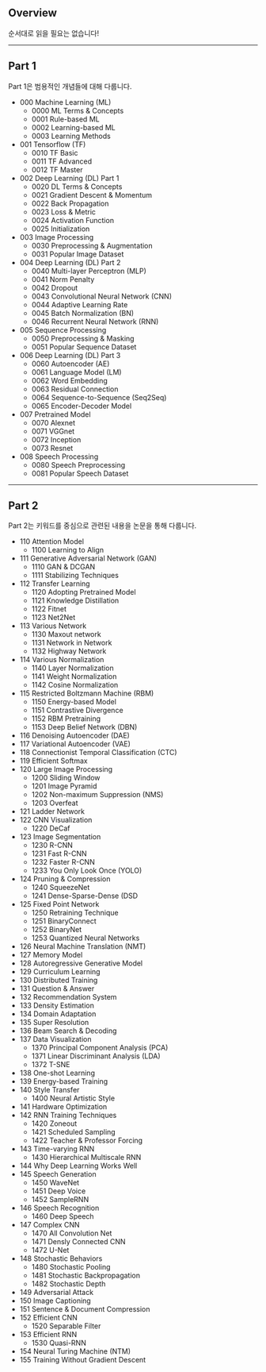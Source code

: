 ## Overview

순서대로 읽을 필요는 없습니다!

---

## Part 1

Part 1은 범용적인 개념들에 대해 다룹니다.

* 000 Machine Learning (ML)
	* 0000 ML Terms & Concepts
	* 0001 Rule-based ML
	* 0002 Learning-based ML
	* 0003 Learning Methods
* 001 Tensorflow (TF)
	* 0010 TF Basic
	* 0011 TF Advanced
	* 0012 TF Master
* 002 Deep Learning (DL) Part 1
	* 0020 DL Terms & Concepts
	* 0021 Gradient Descent & Momentum
	* 0022 Back Propagation
	* 0023 Loss & Metric
	* 0024 Activation Function
	* 0025 Initialization
* 003 Image Processing
	* 0030 Preprocessing & Augmentation
	* 0031 Popular Image Dataset
* 004 Deep Learning (DL) Part 2
	* 0040 Multi-layer Perceptron (MLP)
	* 0041 Norm Penalty
	* 0042 Dropout
	* 0043 Convolutional Neural Network (CNN)
	* 0044 Adaptive Learning Rate
	* 0045 Batch Normalization (BN)
	* 0046 Recurrent Neural Network (RNN)
* 005 Sequence Processing
	* 0050 Preprocessing & Masking
	* 0051 Popular Sequence Dataset
* 006 Deep Learning (DL) Part 3
	* 0060 Autoencoder (AE)
	* 0061 Language Model (LM)
	* 0062 Word Embedding
	* 0063 Residual Connection
	* 0064 Sequence-to-Sequence (Seq2Seq)
	* 0065 Encoder-Decoder Model
* 007 Pretrained Model
	* 0070 Alexnet
	* 0071 VGGnet
	* 0072 Inception
	* 0073 Resnet
* 008 Speech Processing
	* 0080 Speech Preprocessing
	* 0081 Popular Speech Dataset

---

## Part 2

Part 2는 키워드를 중심으로 관련된 내용을 논문을 통해 다룹니다.

* 110 Attention Model
	* 1100 Learning to Align 
* 111 Generative Adversarial Network (GAN)
	* 1110 GAN & DCGAN
	* 1111 Stabilizing Techniques
* 112 Transfer Learning
	* 1120 Adopting Pretrained Model
	* 1121 Knowledge Distillation
	* 1122 Fitnet
	* 1123 Net2Net
* 113 Various Network
	* 1130 Maxout network
	* 1131 Network in Network
	* 1132 Highway Network
* 114 Various Normalization
	* 1140 Layer Normalization
	* 1141 Weight Normalization
	* 1142 Cosine Normalization
* 115 Restricted Boltzmann Machine (RBM)
	* 1150 Energy-based Model
	* 1151 Contrastive Divergence
	* 1152 RBM Pretraining
	* 1153 Deep Belief Network (DBN)
* 116 Denoising Autoencoder (DAE)
* 117 Variational Autoencoder (VAE)
* 118 Connectionist Temporal Classification (CTC)
* 119 Efficient Softmax
* 120 Large Image Processing
	* 1200 Sliding Window
	* 1201 Image Pyramid
	* 1202 Non-maximum Suppression (NMS)
	* 1203 Overfeat
* 121 Ladder Network
* 122 CNN Visualization
	* 1220 DeCaf
* 123 Image Segmentation
	* 1230 R-CNN
	* 1231 Fast R-CNN
	* 1232 Faster R-CNN
	* 1233 You Only Look Once (YOLO)
* 124 Pruning & Compression
	* 1240 SqueezeNet
	* 1241 Dense-Sparse-Dense (DSD
* 125 Fixed Point Network
	* 1250 Retraining Technique
	* 1251 BinaryConnect
	* 1252 BinaryNet
	* 1253 Quantized Neural Networks
* 126 Neural Machine Translation (NMT)
* 127 Memory Model
* 128 Autoregressive Generative Model
* 129 Curriculum Learning
* 130 Distributed Training
* 131 Question & Answer
* 132 Recommendation System
* 133 Density Estimation
* 134 Domain Adaptation
* 135 Super Resolution
* 136 Beam Search & Decoding
* 137 Data Visualization
	* 1370 Principal Component Analysis (PCA)
	* 1371 Linear Discriminant Analysis (LDA)
	* 1372 T-SNE
* 138 One-shot Learning
* 139 Energy-based Training
* 140 Style Transfer
	* 1400 Neural Artistic Style
* 141 Hardware Optimization
* 142 RNN Training Techniques
	* 1420 Zoneout
	* 1421 Scheduled Sampling
	* 1422 Teacher & Professor Forcing
* 143 Time-varying RNN
	* 1430 Hierarchical Multiscale RNN
* 144 Why Deep Learning Works Well
* 145 Speech Generation
	* 1450 WaveNet
	* 1451 Deep Voice
	* 1452 SampleRNN
* 146 Speech Recognition
	* 1460 Deep Speech
* 147 Complex CNN
	* 1470 All Convolution Net
	* 1471 Densly Connected CNN
	* 1472 U-Net
* 148 Stochastic Behaviors
	* 1480 Stochastic Pooling
	* 1481 Stochastic Backpropagation
	* 1482 Stochastic Depth
* 149 Adversarial Attack
* 150 Image Captioning
* 151 Sentence & Document Compression
* 152 Efficient CNN
	* 1520 Separable Filter
* 153 Efficient RNN
	* 1530 Quasi-RNN
* 154 Neural Turing Machine (NTM)
* 155 Training Without Gradient Descent
